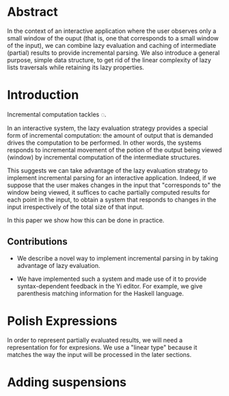 

# Abstract

In the context of an interactive application where the user observes only a
small window of the ouput (that is, one that corresponds to a small window of
the input), we can combine lazy evaluation and caching of intermediate (partial)
results to provide incremental parsing. We also introduce a general purpose,
simple data structure, to get rid of the linear complexity of lazy lists
traversals while retaining its lazy properties.

# Introduction

Incremental computation tackles ◌.

In an interactive system, the lazy evaluation strategy provides a special form of
incremental computation: the amount of output that is demanded drives the
computation to be performed. In other words, the systems responds to incremental
movement of the potion of the output being viewed (window) by incremental 
computation of the intermediate structures.

This suggests we can take advantage of the lazy evaluation strategy to
implement incremental parsing for an interactive application. Indeed, if we
suppose that the user makes changes in the input that "corresponds to" the
window being viewed, it suffices to cache partially computed results for each
point in the input, to obtain a system that responds to changes in the input
irrespectively of the total size of that input.

In this paper we show how this can be done in practice.

## Contributions

* We describe a novel way to implement incremental parsing in 
by taking advantage of lazy evaluation.

* We have implemented such a system and made use of it to provide syntax-dependent
feedback in the Yi editor. For example, we give parenthesis matching information
for the Haskell language.


# Polish Expressions

In order to represent partially evaluated results, we will need a
representation for for expresions. We use a "linear type" because
it matches the way the input will be processed in the later sections.


# Adding suspensions



